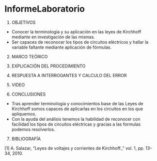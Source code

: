 # InformeLaboratorio


1. OBJETIVOS
 
 * Conocer la terminología y su aplicación en las leyes de Kirchhoff mediante en investigación de las mismas.
 * Ser capaces de reconocer los tipos de circuitos eléctricos y hallar la variable faltante mediante aplicación de fórmulas.
 
2. MARCO TEÓRICO 
 
3. EXPLICACIÓN DEL PROCEDIMIENTO

4. RESPUESTA A INTERROGANTES Y CALCULO DEL ERROR

5. VIDEO

6. CONCLUSIONES


 * Tras aprender terminología y conocimientos base de las Leyes de Kirchhoff somos capaces de aplicarlas en los circuitos en los que apliquemos.
 * Con la ayuda del análisis tenemos la habilidad de reconocer con facilidad los tipos de circuitos eléctricas y gracias a las formulas podemos resolverlos.


7. BIBLIOGRAFÍA

[1] A. Salazar, “Leyes de voltajes y corrientes de Kirchhoff.,” vol. 1, pp. 13–34, 2010.




 
 



